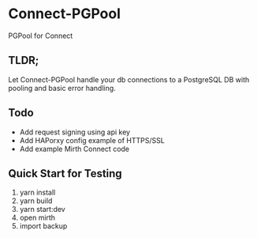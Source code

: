 # Connect-PGPool
PGPool for Connect

## TLDR;
Let Connect-PGPool handle your db connections to a PostgreSQL DB with pooling and basic error handling. 

## Todo
* Add request signing using api key
* Add HAPorxy config example of HTTPS/SSL
* Add example Mirth Connect code

## Quick Start for Testing
1. yarn install
2. yarn build
3. yarn start:dev
4. open mirth
5. import backup